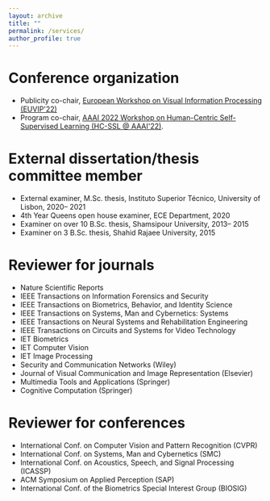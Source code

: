 ```yaml
---
layout: archive
title: ""
permalink: /services/
author_profile: true
---
```


Conference organization
======
* Publicity co-chair, [European Workshop on Visual Information Processing (EUVIP'22)](https://euvip2022.org/)
* Program co-chair, [AAAI 2022 Workshop on Human-Centric Self-Supervised Learning (HC-SSL @ AAAI'22)](https://hcssl.github.io/AAAI-22/pages/call-for-papers.html).

External dissertation/thesis committee member
======

* External examiner, M.Sc. thesis, Instituto Superior Técnico, University of Lisbon, 2020– 2021
* 4th Year Queens open house examiner, ECE Department, 2020
* Examiner on over 10 B.Sc. thesis, Shamsipour University, 2013– 2015
* Examiner on 3 B.Sc. thesis, Shahid Rajaee University, 2015


Reviewer for journals
======
* Nature Scientific Reports
* IEEE Transactions on Information Forensics and Security
* IEEE Transactions on Biometrics, Behavior, and Identity Science
* IEEE Transactions on Systems, Man and Cybernetics: Systems
* IEEE Transactions on Neural Systems and Rehabilitation Engineering
* IEEE Transactions on Circuits and Systems for Video Technology
* IET Biometrics
* IET Computer Vision
* IET Image Processing
* Security and Communication Networks (Wiley)
* Journal of Visual Communication and Image Representation (Elsevier)
* Multimedia Tools and Applications (Springer)
* Cognitive Computation (Springer)

Reviewer for conferences
======
* International Conf. on Computer Vision and Pattern Recognition (CVPR)
* International Conf. on Systems, Man and Cybernetics (SMC)
* International Conf. on Acoustics, Speech, and Signal Processing (ICASSP)
* ACM Symposium on Applied Perception (SAP)
* International Conf. of the Biometrics Special Interest Group (BIOSIG)